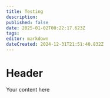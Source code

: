 ```yaml
---
title: Testing
description: 
published: false
date: 2025-01-02T00:22:17.623Z
tags: 
editor: markdown
dateCreated: 2024-12-31T21:51:40.832Z
---
```


# Header
Your content here